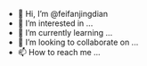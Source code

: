 - 👋 Hi, I’m @feifanjingdian
- 👀 I’m interested in ...
- 🌱 I’m currently learning ...
- 💞️ I’m looking to collaborate on ...
- 📫 How to reach me ...

<!---
feifanjingdian/feifanjingdian is a ✨ special ✨ repository because its `README.md` (this file) appears on your GitHub profile.
You can click the Preview link to take a look at your changes.
--->
